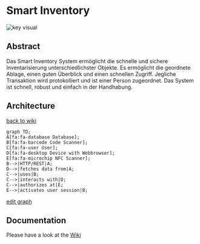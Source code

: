# Smart Inventory

![key visual](https://raw.githubusercontent.com/nikcani/smart-inventory/main/key-visual.png)


## Abstract
Das Smart Inventory System ermöglicht die schnelle und sichere Inventarisierung unterschiedlichster Objekte. Es ermöglicht die geordnete Ablage, einen guten Überblick und einen schnellen Zugriff. Jegliche Transaktion wird protokolliert und ist einer Person zugeordnet. Das System ist schnell, robust und einfach in der Handhabung.

## Architecture
[back to wiki](https://github.com/nikcani/smart-inventory/wiki#architektur)
```mermaid
graph TD;
A[fa:fa-database Database];
B[fa:fa-barcode Code Scanner];
C[fa:fa-user User];
D[fa:fa-desktop Device with Webbrowser];
E[fa:fa-microchip NFC Scanner];
B-->|HTTP/REST|A;
D-->|fetches data from|A;
C-->|uses|B;
C-->|interacts with|D;
C-->|authorizes at|E;
E-->|activates user session|B;
```
[edit graph](https://mermaid-js.github.io/mermaid-live-editor/)

## Documentation
Please have a look at the [Wiki](https://github.com/nikcani/smart-inventory/wiki)
